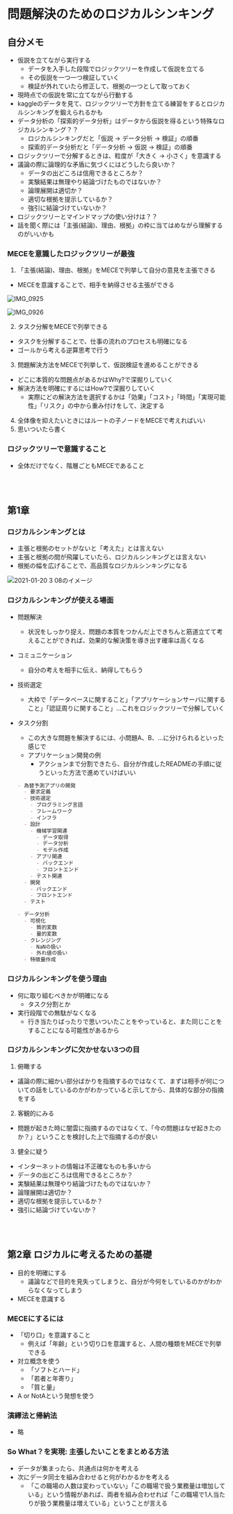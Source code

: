 # 問題解決のためのロジカルシンキング

## 自分メモ
- 仮説を立てながら実行する
  - データを入手した段階でロジックツリーを作成して仮説を立てる
  - その仮説を一つ一つ検証していく
  - 検証が外れていたら修正して、根拠の一つとして取っておく
- 現時点での仮説を常に立てながら行動する
- kaggleのデータを見て、ロジックツリーで方針を立てる練習をするとロジカルシンキングを鍛えられるかも
- データ分析の「探索的データ分析」はデータから仮説を得るという特殊なロジカルシンキング？？
  - ロジカルシンキングだと「仮説 -> データ分析 -> 検証」の順番
  - 探索的データ分析だと「データ分析 -> 仮説 -> 検証」の順番
- ロジックツリーで分解するときは、粒度が「大きく -> 小さく」を意識する
- 議論の際に論理的な矛盾に気づくにはどうしたら良いか？
  - データの出どころは信用できるところか？
  - 実験結果は無理やり結論づけたものではないか？
  - 論理展開は適切か？
  - 適切な根拠を提示しているか？
  - 強引に結論づけていないか？
- ロジックツリーとマインドマップの使い分けは？？
- 話を聞く際には「主張(結論)、理由、根拠」の枠に当てはめながら理解するのがいいかも
### MECEを意識したロジックツリーが最強
1. 「主張(結論)、理由、根拠」をMECEで列挙して自分の意見を主張できる
  - MECEを意識することで、相手を納得させる主張ができる

  ![IMG_0925](https://user-images.githubusercontent.com/53253817/105083214-f59b5b80-5ad7-11eb-9520-7d27cb18c0ef.JPG)

  ![IMG_0926](https://user-images.githubusercontent.com/53253817/105083230-faf8a600-5ad7-11eb-8071-36b9d953fea1.JPG)

2. タスク分解をMECEで列挙できる
  - タスクを分解することで、仕事の流れのプロセスも明確になる
  - ゴールから考える逆算思考で行う
3. 問題解決方法をMECEで列挙して、仮説検証を進めることができる
  - どこに本質的な問題点があるかはWhy?で深掘りしていく
  - 解決方法を明確にするにはHow?で深掘りしていく
    - 実際にどの解決方法を選択するかは「効果」「コスト」「時間」「実現可能性」「リスク」の中から重み付けをして、決定する
4. 全体像を抑えたいときにはルートの子ノードをMECEで考えればいい
5. 思いついたら書く
### ロジックツリーで意識すること
- 全体だけでなく、階層ごともMECEであること

<br></br>

## 第1章
### ロジカルシンキングとは
- 主張と根拠のセットがないと「考えた」とは言えない
- 主張と根拠の間が飛躍していたら、ロジカルシンキングとは言えない
- 根拠の幅を広げることで、高品質なロジカルシンキングになる

![2021-01-20 3 08のイメージ](https://user-images.githubusercontent.com/53253817/105075278-e4991d00-5acc-11eb-9b1f-cf29df56f6ed.jpeg)

### ロジカルシンキングが使える場面
- 問題解決
  - 状況をしっかり捉え、問題の本質をつかんだ上できちんと筋道立てて考えることができれば、効果的な解決策を導き出す確率は高くなる
- コミュニケーション
  - 自分の考えを相手に伝え、納得してもらう
- 技術選定
  - 大枠で「データベースに関すること」「アプリケーションサーバに関すること」「認証周りに関すること」...これをロジックツリーで分解していく
- タスク分割
  - この大きな問題を解決するには、小問題A、B、...に分けられるといった感じで
  - アプリケーション開発の例
    - アクションまで分割できたら、自分が作成したREADMEの手順に従うといった方法で進めていけばいい

  ```markdown
  - 為替予測アプリの開発
    - 要求定義
    - 技術選定
      - プログラミング言語
      - フレームワーク
      - インフラ
    - 設計
      - 機械学習関連
        - データ取得
        - データ分析
        - モデル作成
      - アプリ関連
        - バックエンド
        - フロントエンド
      - テスト関連
    - 開発
      - バックエンド
      - フロントエンド
    - テスト
  
  - データ分析
    - 可視化
      - 質的変数
      - 量的変数
    - クレンジング
      - NaNの扱い
      - 外れ値の扱い
    - 特徴量作成
  ```

### ロジカルシンキングを使う理由
- 何に取り組むべきかが明確になる
  - タスク分割とか
- 実行段階での無駄がなくなる
  - 行き当たりばったりで思いついたことをやっていると、また同じことをすることになる可能性があるから

### ロジカルシンキングに欠かせない3つの目
1. 俯瞰する
  - 議論の際に細かい部分ばかりを指摘するのではなくて、まずは相手が何についての話をしているのかがわかっていると示してから、具体的な部分の指摘をする
2. 客観的にみる
  - 問題が起きた時に闇雲に指摘するのではなくて、「今の問題はなぜ起きたのか？」ということを検討した上で指摘するのが良い
3. 健全に疑う
  - インターネットの情報は不正確なものも多いから
  - データの出どころは信用できるところか？
  - 実験結果は無理やり結論づけたものではないか？
  - 論理展開は適切か？
  - 適切な根拠を提示しているか？
  - 強引に結論づけていないか？

<br></br>

## 第2章 ロジカルに考えるための基礎
- 目的を明確にする
  - 議論などで目的を見失ってしまうと、自分が今何をしているのかがわからなくなってしまう
- MECEを意識する

### MECEにするには
- 「切り口」を意識すること
  - 例えば「年齢」という切り口を意識すると、人間の種類をMECEで列挙できる
- 対立概念を使う
  - 「ソフトとハード」
  - 「若者と年寄り」
  - 「質と量」
- A or NotAという発想を使う

### 演繹法と帰納法
- 略

### So What？を実現: 主張したいことをまとめる方法
- データが集まったら、共通点は何かを考える
- 次にデータ同士を組み合わせると何がわかるかを考える
  - 「この職場の人数は変わっていない」「この職場で扱う業務量は増加している」という情報があれば、両者を組み合わせれば「この職場で1人当たりが扱う業務量は増えている」ということが言える
